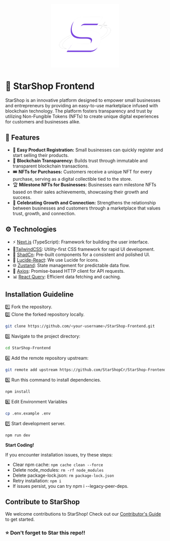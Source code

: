 <!-- prettier-ignore-start -->
<!-- markdownlint-disable -->
<div align="center">
  <img src="public/starshop-logos/StarShop-Logo.svg" height="200">
</div>
<!-- markdownlint-restore -->
<!-- prettier-ignore-end -->


# 🌟 StarShop Frontend 
StarShop is an innovative platform designed to empower small businesses and entrepreneurs by providing an easy-to-use marketplace infused with blockchain technology. The platform fosters transparency and trust by utilizing Non-Fungible Tokens (NFTs) to create unique digital experiences for customers and businesses alike.

## 🚀 Features
* 🛒 <b>Easy Product Registration:</b> Small businesses can quickly register and start selling their products.
* 🔗 <b>Blockchain Transparency:</b> Builds trust through immutable and transparent blockchain transactions.
* 🎟️ <b>NFTs for Purchases:</b> Customers receive a unique NFT for every purchase, serving as a digital collectible tied to the store.
* 🏆 <b>Milestone NFTs for Businesses:</b> Businesses earn milestone NFTs based on their sales achievements, showcasing their growth and success.
* 🤝 <b>Celebrating Growth and Connection:</b> Strengthens the relationship between businesses and customers through a marketplace that values trust, growth, and connection.

## ⚙ Technologies
* ⚡ [Next.js](https://nextjs.org/) (TypeScript): Framework for building the user interface.
* 🎨[TailwindCSS](https://tailwindcss.com/): Utility-first CSS framework for rapid UI development.
* 🧩 [ShadCn](https://ui.shadcn.com): Pre-built components for a consistent and polished UI.
* 🌠 [Lucide-React](https://lucide.dev/): We use Lucide for icons.
* 🌐 [Zustand](https://zustand-demo.pmnd.rs/): State management for predictable data flow.
* 📡 [Axios](https://axios-http.com/): Promise-based HTTP client for API requests.
* 📊 [React Query](https://tanstack.com/query/latest): Efficient data fetching and caching.


## Installation Guideline

1️⃣ Fork the repository. <br>
2️⃣ Clone the forked repository locally. <br>
```bash
git clone https://github.com/<your-username>/StarShop-Frontend.git
```

3️⃣ Navigate to the project directory:
```bash
cd StarShop-Frontend
```
4️⃣ Add the remote repository upstream:

```bash
git remote add upstream https://github.com/StarShopCr/StarShop-Frontend.git
```
5️⃣ Run this command to install dependencies.

```bash
npm install
```
6️⃣ Edit Environment Variables
```bash
cp .env.example .env
```

7️⃣ Start development server.
```bash
npm run dev
```
<b>Start Coding!</b>

If you encounter installation issues, try these steps:

* Clear npm cache: `npm cache clean --force`
* Delete node_modules: `rm -rf node_modules`
* Delete package-lock.json: `rm package-lock.json`
* Retry installation: `npm i`
* If issues persist, you can try npm i --legacy-peer-deps.


## Contribute to StarShop
We welcome contributions to StarShop! Check out our [Contributor's Guide](https://github.com/StarShopCr/contributors-guide) to get started.

### ⭐ Don't forget to Star this repo!!

